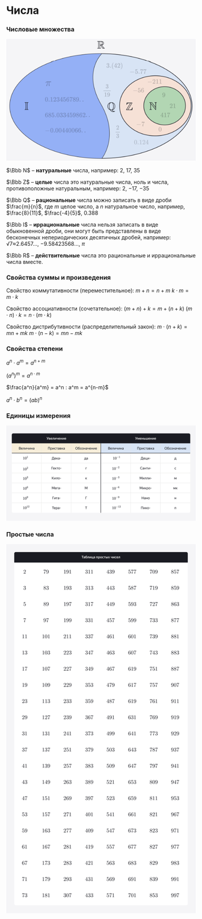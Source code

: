 # Числа

### Числовые множества



![](/pics/number-types.png)



$\Bbb N$ – **натуральные** числа, например: 2, 17, 35

$\Bbb Z$ – **целые** числа это натуральные числа, ноль и числа, противоположные натуральным, например: 2, −17, −35

$\Bbb Q$ – **рациональные** числа можно записать в виде дроби $\frac{m}{n}$, где $m$ целое число, а $n$ натуральное число, например, $\frac{8}{11}$, $\frac{-4}{5}$, 0.388

$\Bbb I$ – **иррациональные** числа нельзя записать в виде обыкновенной дроби, они могут быть представлены в виде бесконечных непериодических десятичных дробей, например: √7≈2.6457..., −9.58423568..., $\pi$

$\Bbb R$ – **действительные** числа это рациональные и иррациональные числа вместе.

### Свойства суммы и произведения

Свойство коммутативности (переместительное):
$m + n = n + m$
$k ⋅ m = m ⋅ k$

Свойство ассоциативности (сочетательное):
$(m + n) + k = m + (n + k)$
$(m ⋅ n) ⋅ k = n ⋅ (m ⋅ k)$

Свойство дистрибутивности (распределительный закон):
$m ⋅ (n + k) = mn + mk$
$m ⋅ (n - k) = mn - mk$

### Свойства степени

$a^n ⋅ a^m = a^{n+m}$

$(a^n)^m = a^{n ⋅ m}$

$\frac{a^n}{a^m} = a^n : a^m = a^{n-m}$ 

$a^n ⋅ b^n = (ab)^n$

### Единицы измерения

![](/pics/units-of-measurement.png)

### Простые числа

![](/pics/prime-numbers.png)